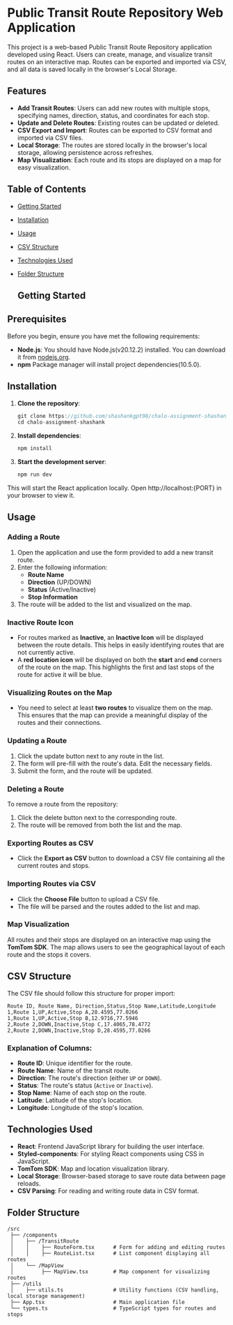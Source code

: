 

# Public Transit Route Repository Web Application
This project is a web-based Public Transit Route Repository application developed using React. Users can create, manage, and visualize transit routes on an interactive map. Routes can be exported and imported via CSV, and all data is saved locally in the browser's Local Storage.


## Features

- **Add Transit Routes**: Users can add new routes with multiple stops, specifying names, direction, status, and coordinates for each stop.
- **Update and Delete Routes**: Existing routes can be updated or deleted.
- **CSV Export and Import**: Routes can be exported to CSV format and imported via CSV files.
- **Local Storage**: The routes are stored locally in the browser's local storage, allowing persistence across refreshes.
- **Map Visualization**: Each route and its stops are displayed on a map for easy visualization.

## Table of Contents

- [Getting Started](#getting-started)
- [Installation](#installation)
- [Usage](#usage)
- [CSV Structure](#csv-structure)
- [Technologies Used](#technologies-used)
- [Folder Structure](#folder-structure)

  ## Getting Started

## Prerequisites

Before you begin, ensure you have met the following requirements:

- **Node.js**: You should have Node.js(v20.12.2) installed. You can download it from [nodejs.org](https://nodejs.org).
- **npm** Package manager will install project dependencies(10.5.0).

## Installation

1. **Clone the repository**:

    ``` js
    git clone https://github.com/shashankgpt98/chalo-assignment-shashank.git
    cd chalo-assignment-shashank
    ```

3. **Install dependencies**:

    ```js
    npm install
    ```
4. **Start the development server**:

    ```js
   npm run dev
    ```
This will start the React application locally. Open http://localhost:{PORT} in your browser to view it.

## Usage

### Adding a Route

1. Open the application and use the form provided to add a new transit route.
2. Enter the following information:
   - **Route Name**
   - **Direction** (UP/DOWN)
   - **Status** (Active/Inactive)
   - **Stop Information** 
3. The route will be added to the list and visualized on the map.

### Inactive Route Icon
- For routes marked as **Inactive**, an **Inactive Icon** will be displayed between the route details. This helps in easily identifying routes that are not currently active.
- A **red location icon** will be displayed on both the **start** and **end** corners of the route on the map. This highlights the first and last stops of the route for active it will be blue.

### Visualizing Routes on the Map
- You need to select at least **two routes** to visualize them on the map. This ensures that the map can provide a meaningful display of the routes and their connections.

  
### Updating a Route

1. Click the update button next to any route in the list.
2. The form will pre-fill with the route's data. Edit the necessary fields.
3. Submit the form, and the route will be updated.

### Deleting a Route

To remove a route from the repository:

1. Click the delete button next to the corresponding route.
2. The route will be removed from both the list and the map.

### Exporting Routes as CSV

- Click the **Export as CSV** button to download a CSV file containing all the current routes and stops.

### Importing Routes via CSV

- Click the **Choose File** button to upload a CSV file.
- The file will be parsed and the routes added to the list and map.

### Map Visualization

All routes and their stops are displayed on an interactive map using the **TomTom SDK**. The map allows users to see the geographical layout of each route and the stops it covers.

## CSV Structure

The CSV file should follow this structure for proper import:

```csv
Route ID, Route Name, Direction,Status,Stop Name,Latitude,Longitude
1,Route 1,UP,Active,Stop A,28.4595,77.0266
1,Route 1,UP,Active,Stop B,12.9716,77.5946
2,Route 2,DOWN,Inactive,Stop C,17.4065,78.4772
2,Route 2,DOWN,Inactive,Stop D,28.4595,77.0266
```
### Explanation of Columns:

- **Route ID**: Unique identifier for the route.
- **Route Name**: Name of the transit route.
- **Direction**: The route's direction (either `UP` or `DOWN`).
- **Status**: The route's status (`Active` or `Inactive`).
- **Stop Name**: Name of each stop on the route.
- **Latitude**: Latitude of the stop's location.
- **Longitude**: Longitude of the stop's location.

## Technologies Used

- **React**: Frontend JavaScript library for building the user interface.
- **Styled-components**: For styling React components using CSS in JavaScript.
- **TomTom SDK**: Map and location visualization library.
- **Local Storage**: Browser-based storage to save route data between page reloads.
- **CSV Parsing**: For reading and writing route data in CSV format.

## Folder Structure
```
/src
 ├── /components
 │    ├── /TransitRoute
 │    │    ├── RouteForm.tsx      # Form for adding and editing routes
 │    │    ├── RouteList.tsx      # List component displaying all routes
 │    └── /MapView
 │         ├── MapView.tsx        # Map component for visualizing routes
 ├── /utils
 │    ├── utils.ts                # Utility functions (CSV handling, local storage management)
 ├── App.tsx                      # Main application file
 └── types.ts                     # TypeScript types for routes and stops
```

   
